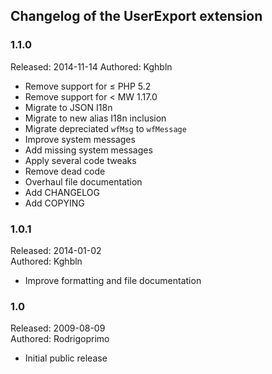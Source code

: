 ## Changelog of the UserExport extension

### 1.1.0

Released: 2014-11-14
Authored: Kghbln

* Remove support for ≤ PHP 5.2
* Remove support for < MW 1.17.0
* Migrate to JSON I18n
* Migrate to new alias I18n inclusion
* Migrate depreciated ```wfMsg``` to ```wfMessage```
* Improve system messages
* Add missing system messages
* Apply several code tweaks
* Remove dead code
* Overhaul file documentation
* Add CHANGELOG
* Add COPYING


### 1.0.1

Released: 2014-01-02  
Authored: Kghbln

* Improve formatting and file documentation


### 1.0

Released: 2009-08-09  
Authored: Rodrigoprimo

* Initial public release

